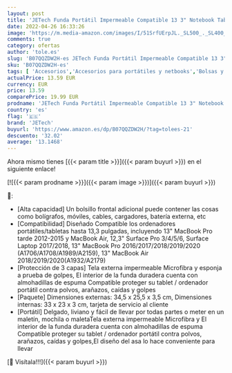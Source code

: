 ```yaml
---
layout: post
title: 'JETech Funda Portátil Impermeable Compatible 13 3" Notebook Tableta iPad Tab con asa Portátil  Sleeve Compatible MacBook Pro 13"  MacBook Air  Surface Pro 12.3"  Surface Laptop 2017/2018  Gris Oscuro '
date: 2022-04-26 16:33:26
image: 'https://m.media-amazon.com/images/I/51SrfUErpJL._SL500_._SL400_.jpg'
comments: true
category: ofertas
author: 'tole.es'
slug: 'B07QQZDW2H-es JETech Funda Portátil Impermeable Compatible 13 3"...'
sku: 'B07QQZDW2H-es'
tags: [ 'Accesorios','Accesorios para portátiles y netbooks','Bolsas y fundas para portátiles y netbooks','Fundas blandas para portátiles y netbooks','Informática','ipad','jetech','🇪🇸', ]
actualPrice: 13.59 EUR
currency: EUR
price: 13.59
comparePrice: 19.99 EUR
prodname: 'JETech Funda Portátil Impermeable Compatible 13 3" Notebook Tableta iPad Tab con asa Portátil  Sleeve Compatible MacBook Pro 13"  MacBook Air  Surface Pro 12.3"  Surface Laptop 2017/2018  Gris Oscuro '
country: 'es'
flag: '🇪🇸'
brand: 'JETech'
buyurl: 'https://www.amazon.es/dp/B07QQZDW2H/?tag=tolees-21'
descuento: '32.02'
average: '13.1468'
---
```


Ahora mismo tienes [{{< param title >}}]({{< param buyurl >}}) en el siguiente enlace!

[![{{< param prodname >}}]({{< param image >}})]({{< param buyurl >}})

🔎:

- [Alta capacidad] Un bolsillo frontal adicional puede contener las cosas como bolígrafos, móviles, cables, cargadores, batería externa, etc
- [Compatibilidad] Diseñado Compatible los ordenadores portátiles/tabletas hasta 13,3 pulgadas, incluyendo 13" MacBook Pro tarde 2012-2015 y MacBook Air, 12,3" Surface Pro 3/4/5/6, Surface Laptop 2017/2018, 13" MacBook Pro 2016/2017/2018/2019/2020 (A1706/A1708/A1989/A2159), 13" MacBook Air 2018/2019/2020(A1932/A2179)
- [Protección de 3 capas] Tela externa impermeable Microfibra y esponja a prueba de golpes, El interior de la funda duradera cuenta con almohadillas de espuma Compatible proteger su tablet / ordenador portátil contra polvos, arañazos, caídas y golpes
- [Paquete] Dimensiones externas: 34,5 x 25,5 x 3,5 cm, Dimensiones internas: 33 x 23 x 3 cm, tarjeta de servicio al cliente
- [Portátil] Delgado, liviano y fácil de llevar por todas partes o meter en un maletín, mochila o maletaTela externa impermeable Microfibra y El interior de la funda duradera cuenta con almohadillas de espuma Compatible proteger su tablet / ordenador portátil contra polvos, arañazos, caídas y golpes,El diseño del asa lo hace conveniente para llevar

[🛒 Visítala!!!]({{< param buyurl >}})
